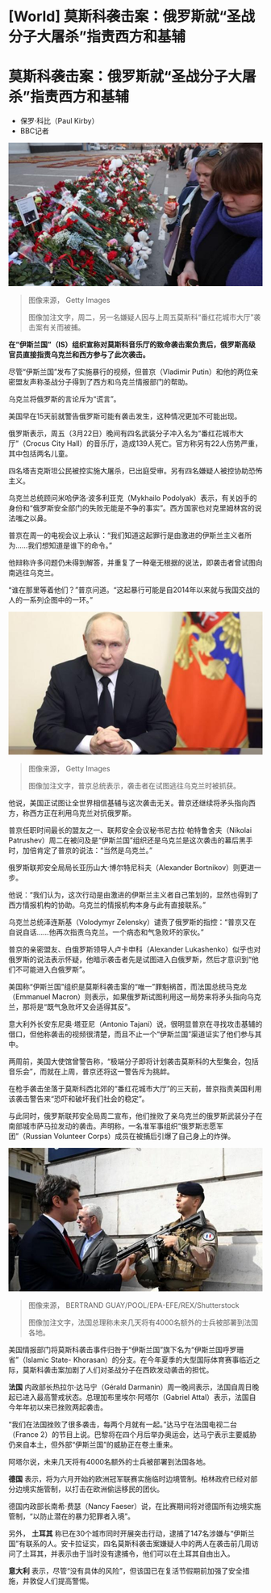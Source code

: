 # [World] 莫斯科袭击案：俄罗斯就“圣战分子大屠杀”指责西方和基辅

#  莫斯科袭击案：俄罗斯就“圣战分子大屠杀”指责西方和基辅

  * 保罗·科比（Paul Kirby） 
  * BBC记者 


![2024年3月25日，人们在莫斯科“番红花城市大厅”袭击案发生地附近点燃蜡烛，以纪念该恐怖袭击事件的受害者。](_133019567_gettyimages-2105331722.jpg)

> 图像来源，  Getty Images
>
> 图像加注文字，周二，另一名嫌疑人因与上周五莫斯科“番红花城市大厅”袭击案有关而被捕。

**在“伊斯兰国”（IS）组织宣称对莫斯科音乐厅的致命袭击案负责后，俄罗斯高级官员直接指责乌克兰和西方参与了此次袭击。**

尽管“伊斯兰国”发布了实施暴行的视频，但普京（Vladimir Putin）和他的两位亲密盟友声称圣战分子得到了西方和乌克兰情报部门的帮助。

乌克兰将俄罗斯的言论斥为“谎言”。

美国早在15天前就警告俄罗斯可能有袭击发生，这种情况更加不可能出现。

俄罗斯表示，周五（3月22日）晚间有四名武装分子冲入名为“番红花城市大厅”（Crocus City Hall）的音乐厅，造成139人死亡。官方称另有22人伤势严重，其中包括两名儿童。

四名塔吉克斯坦公民被控实施大屠杀，已出庭受审。另有四名嫌疑人被控协助恐怖主义。

乌克兰总统顾问米哈伊洛·波多利亚克（Mykhailo Podolyak）表示，有关凶手的身份和“俄罗斯安全部门的失败无能是不争的事实”。西方国家也对克里姆林宫的说法嗤之以鼻。

普京在周一的电视会议上承认：“我们知道这起罪行是由激进的伊斯兰主义者所为……我们想知道是谁下的命令。”

他辩称许多问题仍未得到解答，并重复了一种毫无根据的说法，即袭击者曾试图向南逃往乌克兰。

“谁在那里等着他们？”普京问道。“这起暴行可能是自2014年以来就与我国交战的人的一系列企图中的一环。”

![俄罗斯普京总统在发表讲话](_133007478_gettyimages-2100332458.jpg)

> 图像来源，  Getty Images
>
> 图像加注文字，普京总统表示，袭击者在试图逃往乌克兰时被抓获。

他说，美国正试图让全世界相信基辅与这次袭击无关。普京还继续将矛头指向西方，称西方正在利用乌克兰对抗俄罗斯。

普京任职时间最长的盟友之一、联邦安全会议秘书尼古拉·帕特鲁舍夫（Nikolai Patrushev）周二在被问及是“伊斯兰国”组织还是乌克兰是这次袭击的幕后黑手时，加倍肯定了普京的说法：“当然是乌克兰。”

俄罗斯联邦安全局局长亚历山大·博尔特尼科夫（Alexander Bortnikov）则更进一步。

他说：“我们认为，这次行动是由激进的伊斯兰主义者自己策划的，显然也得到了西方情报机构的协助。乌克兰的情报机构本身与此有直接联系。”

乌克兰总统泽连斯基（Volodymyr Zelensky）谴责了俄罗斯的指控：“普京又在自说自话……他再次指责乌克兰。一个病态和气急败坏的家伙。”

普京的亲密盟友、白俄罗斯领导人卢卡申科（Alexander Lukashenko）似乎也对俄罗斯的说法表示怀疑，他暗示袭击者先是试图进入白俄罗斯，然后才意识到“他们不可能进入白俄罗斯”。

美国称“伊斯兰国”组织是莫斯科袭击案的“唯一”罪魁祸首，而法国总统马克龙（Emmanuel Macron）则表示，如果俄罗斯试图利用这一局势来将矛头指向乌克兰，那将是“既气急败坏又会适得其反”。

意大利外长安东尼奥·塔亚尼（Antonio Tajani）说，很明显普京在寻找攻击基辅的借口，但他称袭击的视频很清楚，而且不止一个“伊斯兰国”渠道证实了他们参与其中。

两周前，美国大使馆曾警告称，“极端分子即将计划袭击莫斯科的大型集会，包括音乐会”，而就在上周，普京还将这一警告斥为挑衅。

在枪手袭击坐落于莫斯科西北郊的“番红花城市大厅”的三天前，普京指责美国利用该袭击警告来“恐吓和破坏我们社会的稳定”。

与此同时，俄罗斯联邦安全局周二宣布，他们挫败了亲乌克兰的俄罗斯武装分子在南部城市萨马拉发动的袭击。声明称，一名准军事组织“俄罗斯志愿军团”（Russian Volunteer Corps）成员在被捕后引爆了自己身上的炸弹。

![2024年3月25日，法国总理加布里埃尔·阿塔尔（左）在访问法国巴黎圣拉扎尔火车站时向一名执勤的法国士兵致意。](_133019565_7b99a6f304db8a9611ab8a4a5ee2b1f3d408eb6c0_556_5581_31401000x563.jpg)

> 图像来源，  BERTRAND GUAY/POOL/EPA-EFE/REX/Shutterstock
>
> 图像加注文字，法国总理称未来几天将有4000名额外的士兵被部署到法国各地。

美国情报部门将莫斯科袭击事件归咎于“伊斯兰国”旗下名为“伊斯兰国呼罗珊省”（Islamic State- Khorasan）的分支。在今年夏季的大型国际体育赛事临近之际，莫斯科袭击案加剧了人们对圣战分子在西欧发动袭击的担忧。

**法国** 内政部长热拉尔·达马宁（Gérald Darmanin）周一晚间表示，法国自周日晚起已进入最高警戒状态。总理加布里埃尔·阿塔尔（Gabriel Attal）表示，法国自今年年初以来已挫败两起袭击。

“我们在法国挫败了很多袭击，每两个月就有一起。”达马宁在法国电视二台（France 2）的节目上说。巴黎将在四个月后举办奥运会，达马宁表示主要威胁仍来自本土，但外部“伊斯兰国”的威胁正在卷土重来。

阿塔尔说，未来几天将有4000名额外的士兵被部署到法国各地。

**德国** 表示，将为六月开始的欧洲冠军联赛实施临时边境管制。柏林政府已经对部分边境实施管制，以打击在欧洲偷运移民的团伙。

德国内政部长南希·费瑟（Nancy Faeser）说，在比赛期间将对德国所有边境实施管制，“以防止潜在的暴力犯罪者入境”。

另外， **土耳其** 称已在30个城市同时开展突击行动，逮捕了147名涉嫌与“伊斯兰国”有联系的人。安卡拉证实，四名莫斯科袭击案嫌疑人中的两人在袭击前几周访问了土耳其，并表示由于当时没有逮捕令，他们可以在土耳其自由出入。

**意大利** 表示，尽管“没有具体的风险”，但该国已在复活节假期前加强了安全措施，并敦促人们提高警惕。


